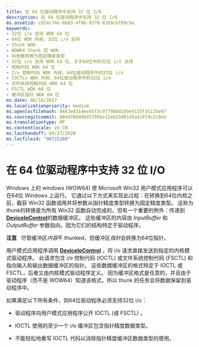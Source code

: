 ```yaml
---
title: 在 64 位驱动程序中支持 32 位 I/O
description: 在 64 位驱动程序中支持 32 位 I/O
ms.assetid: c024c74e-0b83-4f86-8370-8269cbf69c9a
keywords:
- 32位 i/o 支持 WDK 64 位
- 64位 WDK 内核，32位 i/o 支持
- thunk WDK
- WOW64 thunk 层 WDK
- 将参数转换为固定精度类型
- 32位 i/o 支持 WDK 64 位，关于64位中的32位 i/o 支持
- 控制代码 WDK 64 位
- I/o 控制代码 WDK 内核，64位驱动程序中的32位 i/o
- IOCTLs WDK 内核，64位驱动程序中的32位 i/o
- 文件系统控制代码 WDK 64 位
- FSCTL WDK 64 位
- 缓冲区指针 WDK 64 位
ms.date: 06/16/2017
ms.localizationpriority: medium
ms.openlocfilehash: 0463e8314eeb5f3c9779bbd180e9135fa5135e97
ms.sourcegitcommit: b84d760d4b45795be12e625db1d5a4167dc2c9ee
ms.translationtype: MT
ms.contentlocale: zh-CN
ms.lasthandoff: 09/17/2020
ms.locfileid: "90715260"
---
```

# <a name="supporting-32-bit-io-in-your-64-bit-driver"></a>在 64 位驱动程序中支持 32 位 I/O





Windows 上的 windows (WOW64) 使 Microsoft Win32 用户模式应用程序可以在64位 Windows 上运行。 它通过以下方式来实现此过程：在转换到64位内核之前，截获 Win32 函数调用并将参数从指针精度类型转换为固定精度类型。 这称为 *thunk*的转换是为所有 Win32 函数自动完成的，但有一个重要的例外：传递到 [**DeviceIoControl**](/windows/win32/api/ioapiset/nf-ioapiset-deviceiocontrol)的数据缓冲区。 这些缓冲区的内容由 *InputBuffer* 和 *OutputBuffer* 参数指向，因为它们的结构特定于驱动程序。

**注意**   尽管缓冲区*内容*不 thunked，但缓冲区*指针*会转换为64位指针。

 

用户模式应用程序调用 [**DeviceIoControl**](/windows/win32/api/ioapiset/nf-ioapiset-deviceiocontrol) ，将 i/o 请求直接发送到指定的内核模式驱动程序。 此请求包含 i/o 控制代码 (IOCTL) 或文件系统控制代码 (FSCTL) 和指向输入和输出数据缓冲区的指针。 这些数据缓冲区的格式特定于 IOCTL 或 FSCTL，后者又由内核模式驱动程序定义。 因为缓冲区格式是任意的，并且由于驱动程序（而不是 WOW64）知道该格式，所以 thunk 的任务会将数据保留到驱动程序中。

如果满足以下所有条件，则64位驱动程序必须支持32位 i/o：

-   驱动程序向用户模式应用程序公开 IOCTL (或 FSCTL) 。

-   IOCTL 使用的至少一个 i/o 缓冲区包含指针精度数据类型。

-   不能轻松地重写 IOCTL 代码以消除指针精度缓冲区数据类型的使用。

 

